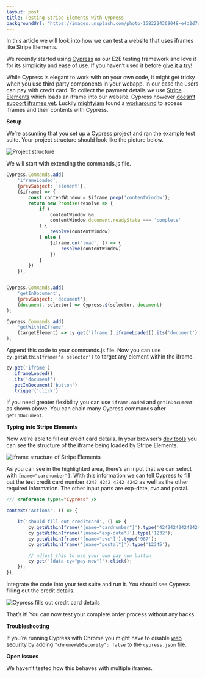 ```yaml
---
layout: post
title: Testing Stripe Elements with Cypress
backgroundUrl: "https://images.unsplash.com/photo-1582224369048-e4d2d7a6ba30?ixlib=rb-1.2.1&ixid=eyJhcHBfaWQiOjEyMDd9&auto=format&fit=crop&w=2500&q=80"
---
```


In this article we will look into how we can test a website that uses iframes like Stripe Elements.

We recently started using [Cypress](https://www.cypress.io/) as our E2E testing framework and love it for its simplicity and ease of use. If you haven’t used it before [give it a try](https://www.cypress.io/)!

While Cypress is elegant to work with on your own code, it might get tricky when you use third party components in your webapp. In our case the users can pay with credit card. To collect the payment details we use [Stripe Elements](https://stripe.com/docs/web/setup) which loads an iframe into our website. Cypress however [doesn’t support iframes yet](https://docs.cypress.io/guides/references/known-issues.html#Iframes). Luckily [mightyiam](https://github.com/mightyiam) found a [workaround](https://github.com/cypress-io/cypress/issues/136#issuecomment-525994895) to access iframes and their contents with Cypress.

**Setup**

We’re assuming that you set up a Cypress project and ran the example test suite. Your project structure should look like the picture below.

![Project structure](https://cdn-images-1.medium.com/max/2000/1*2c0K0Iu7nXsrsEvOiwheww.png)

We will start with extending the commands.js file.

```js
Cypress.Commands.add(
    'iframeLoaded',
    {prevSubject: 'element'},
    ($iframe) => {
        const contentWindow = $iframe.prop('contentWindow');
        return new Promise(resolve => {
            if (
                contentWindow &&
                contentWindow.document.readyState === 'complete'
            ) {
                resolve(contentWindow)
            } else {
                $iframe.on('load', () => {
                    resolve(contentWindow)
                })
            }
        })
    });


Cypress.Commands.add(
    'getInDocument',
    {prevSubject: 'document'},
    (document, selector) => Cypress.$(selector, document)
);

Cypress.Commands.add(
    'getWithinIframe',
    (targetElement) => cy.get('iframe').iframeLoaded().its('document').getInDocument(targetElement)
);
```

Append this code to your commands.js file. Now you can use `cy.getWithinIframe('a selector')` to target any element within the iframe.

```js
cy.get('iframe')
  .iframeLoaded()
  .its('document')
  .getInDocument('button')
  .trigger('click')
```

If you need greater flexibility you can use `iframeLoaded` and `getInDocument` as shown above. You can chain many Cypress commands after `getInDocument`.

**Typing into Stripe Elements**

Now we’re able to fill out credit card details. In your browser’s [dev tools](https://developers.google.com/web/tools/chrome-devtools/) you can see the structure of the iframe being loaded by Stripe Elements.

![Iframe structure of Stripe Elements](https://cdn-images-1.medium.com/max/3300/1*uyKds_NEMJzxz3uJqJuE2Q.png)

As you can see in the highlighted area, there’s an input that we can select with `[name="cardnumber"]`. With this information we can tell Cypress to fill out the test credit card number `4242 4242 4242 4242` as well as the other required information. The other input parts are exp-date, cvc and postal.


```js
/// <reference types="Cypress" />

context('Actions', () => {

    it('should fill out creditcard', () => {
        cy.getWithinIframe('[name="cardnumber"]').type('4242424242424242');
        cy.getWithinIframe('[name="exp-date"]').type('1232');
        cy.getWithinIframe('[name="cvc"]').type('987');
        cy.getWithinIframe('[name="postal"]').type('12345');

        // adjust this to use your own pay now button
        cy.get('[data-cy="pay-now"]').click();
    });
});
```

Integrate the code into your test suite and run it. You should see Cypress filling out the credit details.

![Cypress fills out credit card details](https://cdn-images-1.medium.com/max/4188/1*d3CSyLxOKn8LH5OxVgVHRw.gif)

That’s it! You can now test your complete order process without any hacks.

**Troubleshooting**

If you’re running Cypress with Chrome you might have to disable [web security](https://docs.cypress.io/guides/guides/web-security.html#Limitations) by adding `"chromeWebSecurity": false` to the `cypress.json` file.

**Open issues**

We haven’t tested how this behaves with multiple iframes.
